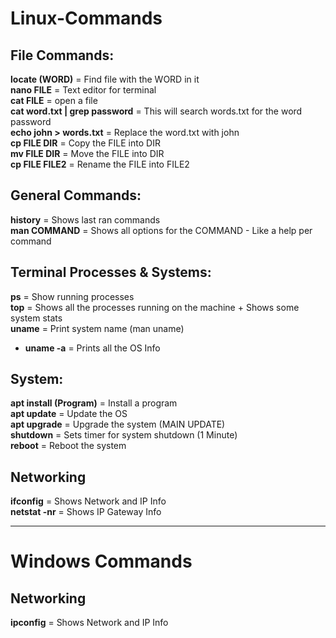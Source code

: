 # Linux-Commands

## File Commands:
**locate (WORD)** = Find file with the WORD in it<br>
**nano FILE** = Text editor for terminal<br>
**cat FILE** = open a file<br>
**cat word.txt | grep password** = This will search words.txt for the word password<br>
**echo john > words.txt** = Replace the word.txt with john<br>
**cp FILE DIR** =  Copy the FILE into DIR<br>
**mv FILE DIR** =  Move the FILE into DIR<br>
**cp FILE FILE2** =  Rename the FILE into FILE2<br>

## General Commands:
**history** = Shows last ran commands<br>
**man COMMAND** = Shows all options for the COMMAND - Like a help per command<br>

## Terminal Processes & Systems:
**ps** = Show running processes<br>
**top** = Shows all the processes running on the machine + Shows some system stats<br>
**uname** = Print system name (man uname)<br>
 - **uname -a** = Prints all the OS Info<br>

## System:
**apt install (Program)** = Install a program<br>
**apt update** = Update the OS<br>
**apt upgrade** = Upgrade the system (MAIN UPDATE)<br>
**shutdown** = Sets timer for system shutdown (1 Minute)<br>
**reboot** = Reboot the system<br>

## Networking
**ifconfig** = Shows Network and IP Info<br>
**netstat -nr** = Shows IP Gateway Info<br>

<hr>

# Windows Commands

## Networking
**ipconfig** = Shows Network and IP Info
